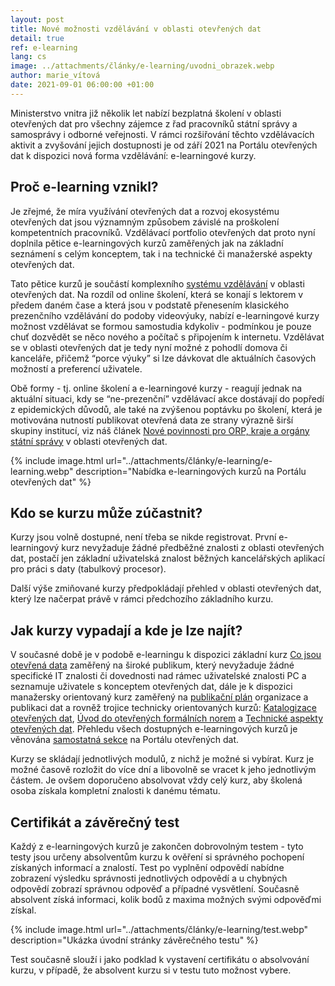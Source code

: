 ```yaml
---
layout: post
title: Nové možnosti vzdělávání v oblasti otevřených dat
detail: true
ref: e-learning
lang: cs
image: ../attachments/články/e-learning/uvodni_obrazek.webp
author: marie_vítová
date: 2021-09-01 06:00:00 +01:00
---
```

Ministerstvo vnitra  již několik let nabízí bezplatná školení v oblasti otevřených dat pro všechny zájemce z řad pracovníků státní správy a samosprávy i odborné veřejnosti. 
V rámci rozšiřování těchto vzdělávacích aktivit a zvyšování jejich dostupnosti je od září 2021 na Portálu otevřených dat k dispozici nová forma vzdělávání: e-learningové kurzy.

<!--more-->

## Proč e-learning vznikl?

Je zřejmé, že míra využívání otevřených dat a rozvoj ekosystému otevřených dat jsou významným způsobem závislé na proškolení kompetentních pracovníků. 
Vzdělávací portfolio otevřených dat proto nyní doplnila pětice e-learningových kurzů zaměřených jak na základní seznámení s celým konceptem, tak i na technické či manažerské aspekty otevřených dat.

Tato pětice kurzů je součástí komplexního [systému vzdělávání][sekce POD] v oblasti otevřených dat. 
Na rozdíl od online školení, která se konají s lektorem v předem daném čase a která jsou v podstatě přenesením klasického prezenčního vzdělávání do podoby videovýuky, nabízí e-learningové kurzy možnost vzdělávat se formou samostudia kdykoliv - podmínkou je pouze chuť dozvědět se něco nového a počítač s připojením k internetu. 
Vzdělávat se v oblasti otevřených dat je tedy nyní možné z pohodlí domova či kanceláře, přičemž “porce výuky” si lze dávkovat dle aktuálních časových možností a preferencí uživatele.

Obě formy - tj. online školení a e-learningové kurzy - reagují jednak na aktuální situaci, kdy se “ne-prezenční” vzdělávací akce dostávají do popředí z epidemických důvodů, ale také na zvýšenou poptávku po školení, která je motivována nutností publikovat otevřená data ze strany výrazně širší skupiny institucí, viz náš článek [Nové povinnosti pro ORP, kraje a orgány státní správy][článek JaMí] v oblasti otevřených dat.

{% include image.html url="../attachments/články/e-learning/e-learning.webp" description="Nabídka e-learningových kurzů na Portálu otevřených dat" %}

## Kdo se kurzu může zúčastnit?

Kurzy jsou volně dostupné, není třeba se nikde registrovat. První e-learningový kurz nevyžaduje žádné předběžné znalosti z oblasti otevřených dat, postačí jen základní uživatelská znalost běžných kancelářských aplikací pro práci s daty (tabulkový procesor). 

Další výše zmiňované kurzy předpokládají přehled v oblasti otevřených dat, který lze načerpat právě v rámci předchozího základního kurzu.

## Jak kurzy vypadají a kde je lze najít?

V současné době je v podobě e-learningu k dispozici základní kurz [Co jsou otevřená data][úvodní kurz] zaměřený na široké publikum, který nevyžaduje žádné specifické IT znalosti či dovednosti nad rámec uživatelské znalosti PC a seznamuje uživatele s konceptem otevřených dat, dále je k dispozici manažersky orientovaný kurz zaměřený na [publikační plán][publikační plán] organizace a publikaci dat a rovněž trojice technicky orientovaných kurzů: [Katalogizace otevřených dat][katalogizace], [Úvod do otevřených formálních norem][úvod do OFN] a [Technické aspekty otevřených dat][technické aspekty]. Přehledu všech dostupných e-learningových kurzů je věnována [samostatná sekce][sekce e-learning] na Portálu otevřených dat.

Kurzy se skládají jednotlivých modulů, z nichž je možné si vybírat. Kurz je možné časově rozložit do více dní a libovolně se vracet k jeho jednotlivým částem. Je ovšem doporučeno absolvovat vždy celý kurz, aby školená osoba získala kompletní znalosti k danému tématu.

## Certifikát a závěrečný test

Každý z e-learningových kurzů je zakončen dobrovolným testem - tyto testy jsou určeny absolventům kurzu k ověření si správného pochopení získaných informací a znalostí. Test po vyplnění odpovědí nabídne zobrazení výsledku správnosti jednotlivých odpovědí a u chybných odpovědí zobrazí správnou odpověď a případné vysvětlení. Současně absolvent získá informaci, kolik bodů z maxima možných svými odpověďmi získal.

{% include image.html url="../attachments/články/e-learning/test.webp" description="Ukázka úvodní stránky závěrečného testu" %}

Test současně slouží i jako podklad k vystavení certifikátu o absolvování kurzu, v případě, že absolvent kurzu si v testu tuto možnost vybere.
    
[sekce POD]: https://opendata-mvcr.github.io/vzdělávání/ "Sekce vzdělávání na POD"
[článek JaMí]: https://data.gov.cz/články/nové-povinnosti-pro-obce-kraje-a-orgány-státní-správy-v-oblasti-otevřených-dat "Úřední desky - článek JaMí"
[úvodní kurz]: https://opendata-mvcr.github.io/vzdělávání/e-learning/co-jsou-otevřená-data/ "Kurz Co jsou otevřená data"
[publikační plán]: https://opendata-mvcr.github.io/vzdělávání/e-learning/publikační-plán-a-publikace-dat/ "Kurz Publikační plán"
[katalogizace]: https://opendata-mvcr.github.io/vzdělávání/e-learning/katalogizace-otevřených-dat/ "Kurz Katalogizace"
[úvod do OFN]: https://opendata-mvcr.github.io/vzdělávání/e-learning/otevřené-formální-normy-ofn/ "Kurz Úvod do OFN"
[technické aspekty]: https://opendata-mvcr.github.io/vzdělávání/e-learning/technické-aspekty-otevřených-dat/ "Kurz Technické aspekty OD"
[sekce e-learning]: https://opendata-mvcr.github.io/vzdělávání/e-learning/ "POD - E-learning"
